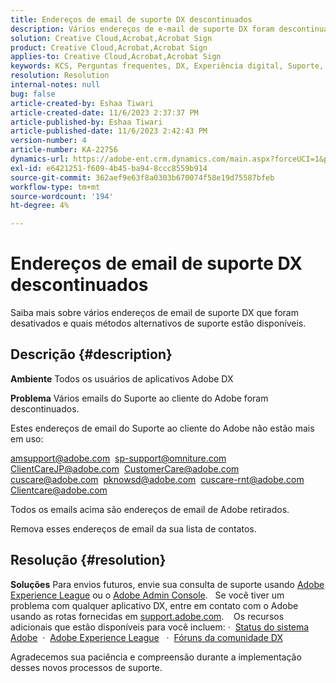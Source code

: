 ```yaml
---
title: Endereços de email de suporte DX descontinuados
description: Vários endereços de e-mail de suporte DX foram descontinuados e métodos alternativos de suporte estão disponíveis.
solution: Creative Cloud,Acrobat,Acrobat Sign
product: Creative Cloud,Acrobat,Acrobat Sign
applies-to: Creative Cloud,Acrobat,Acrobat Sign
keywords: KCS, Perguntas frequentes, DX, Experiência digital, Suporte, endereços de email, descontinuado, Adobe Creative Cloud, Adobe Acrobat, Adobe Acrobat Sign
resolution: Resolution
internal-notes: null
bug: false
article-created-by: Eshaa Tiwari
article-created-date: 11/6/2023 2:37:37 PM
article-published-by: Eshaa Tiwari
article-published-date: 11/6/2023 2:42:43 PM
version-number: 4
article-number: KA-22756
dynamics-url: https://adobe-ent.crm.dynamics.com/main.aspx?forceUCI=1&pagetype=entityrecord&etn=knowledgearticle&id=11199a01-b27c-ee11-8179-6045bd006793
exl-id: e6421251-f609-4b45-ba94-8ccc8559b914
source-git-commit: 362aef9e63f8a0303b670074f58e19d75587bfeb
workflow-type: tm+mt
source-wordcount: '194'
ht-degree: 4%

---
```


# Endereços de email de suporte DX descontinuados


Saiba mais sobre vários endereços de email de suporte DX que foram desativados e quais métodos alternativos de suporte estão disponíveis.

## Descrição {#description}


<b>Ambiente</b>
Todos os usuários de aplicativos Adobe DX

<b>Problema</b>
Vários emails do Suporte ao cliente do Adobe foram descontinuados.

Estes endereços de email do Suporte ao cliente do Adobe não estão mais em uso:

[amsupport@adobe.com](mailto:amsupport@adobe.com) 
[sp-support@omniture.com](mailto:sp-support@omniture.com) 
[ClientCareJP@adobe.com](mailto:ClientCareJP@adobe.com) 
[CustomerCare@adobe.com](mailto:CustomerCare@adobe.com) 
[cuscare@adobe.com](mailto:cuscare@adobe.com) 
[pknowsd@adobe.com](mailto:pknowsd@adobe.com) 
[cuscare-rnt@adobe.com](mailto:cuscare-rnt@adobe.com) 
[Clientcare@adobe.com](mailto:Clientcare@adobe.com)

Todos os emails acima são endereços de email de Adobe retirados.

Remova esses endereços de email da sua lista de contatos.




## Resolução {#resolution}


<b>Soluções</b>
Para envios futuros, envie sua consulta de suporte usando [Adobe Experience League](https://experienceleague.adobe.com/?support-solution=General&amp;amp;support-tab=home#support "https://experienceleague.adobe.com/?support-solution=General&amp;amp;support-tab=home#support") ou o [Adobe Admin Console](https://experienceleague.adobe.com/docs/customer-one/using/home.html "https://docs.adobe.com/content/help/en/customer-one/using/home.html").
 
Se você tiver um problema com qualquer aplicativo DX, entre em contato com o Adobe usando as rotas fornecidas em [support.adobe.com](https://helpx.adobe.com/support.html "http://support.adobe.com/").
  
Os recursos adicionais que estão disponíveis para você incluem: ·  [Status do sistema Adobe](https://status.adobe.com/pt-BR "https://status.adobe.com/pt-BR") 
·  [Adobe Experience League](https://experienceleague.adobe.com/?support-solution=General&amp;lang=pt-BR#support "https://experienceleague.adobe.com/?support-solution=General&amp;lang=pt-BR#support")  
·  [Fóruns da comunidade DX](https://experienceleaguecommunities.adobe.com/?profile.language=pt "https://experienceleaguecommunities.adobe.com/?profile.language=pt")

Agradecemos sua paciência e compreensão durante a implementação desses novos processos de suporte.

